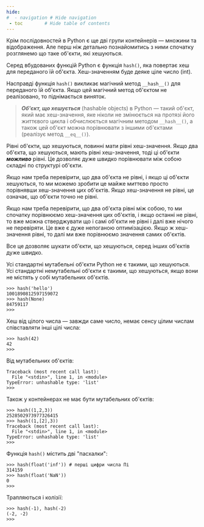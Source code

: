 ```yaml
---
hide:
#  - navigation # Hide navigation
 - toc        # Hide table of contents
---
```


Крім послідовностей в Python є ще дві групи контейнерів — множини та відображення. 
Але перш ніж детально познайомитись з ними спочатку розглянемо що таке об'єкти, які хешуються.

Серед вбудованих функцій Python є функція `hash()`, яка повертає хеш для переданого їй об'єкта. Хеш-значенням буде деяке ціле число (int). 

Насправді функція `hash()` викликає магічний метод `__hash__()` для переданого їй об'єкта. Якщо цей магічний метод об'єктом не реалізовано, то піднімається виняток.

> ***Об'єкт, що хешується*** (hashable objects) в Python — такий об'єкт, який має хеш-значення, яке ніколи не змінюється на протязі його життєвого цикла і обчислюється магічним методом `__hash__()`, а також цей об'єкт можна порівнювати з іншими об'єктами (реалізує метод `__eq__()`).

Рівні об'єкти, що хешуються, повинні мати рівні хеш-значення. 
Якщо два об'єкта, що хешуються, мають рівні хеш-значення, тоді ці об'єкти ***можливо*** рівні. 
Це дозволяє дуже швидко порівнювати між собою складні по структурі об'єкти. 

Якщо нам треба перевірити, що два об'єкта не рівні, і якщо ці об'єкти хешуються, то ми можемо зробити це майже миттєво просто порівнявши хеш-значення цих об'єктів. Якщо хеш-значення не рівні, це означає, що об'єкти точно не рівні. 

Якщо нам треба перевірити, що два об'єкта рівні між собою, то ми спочатку порівнюємо хеш-значення цих об'єктів, і якщо останні не рівні, то вже можна стверджувати що і самі об'єкти не рівні і далі вже нічого не перевіряти. Це вже є дуже непоганою оптимізацією. Якщо ж хеш-значення рівні, то далі ми вже порівнюємо значення самих об'єктів.

Все це дозволяє шукати об'єкти, що хешуються, серед інших об'єктів дуже швидко. 

Усі стандартні мутабельні об'єкти Python не є такими, що хешуються. 
Усі стандартні немутабельні об'єкти є такими, що хешуються, якщо вони не містять у собі мутабельних об'єктів.

	>>> hash('hello')
	1001890812597159072
	>>> hash(None)
	84759117
	>>>

Хеш від цілого числа — завжди саме число, немає сенсу цілим числам співставляти інші цілі числа:

	>>> hash(42)
	42
	>>>

Від мутабельних об'єктів:

	Traceback (most recent call last):
	  File "<stdin>", line 1, in <module>
	TypeError: unhashable type: 'list'
	>>>
	
Також у контейнерах не має бути мутабельних об'єктів:

	>>> hash((1,2,3))
	2528502973977326415
	>>> hash((1,[2],3))
	Traceback (most recent call last):
	  File "<stdin>", line 1, in <module>
	TypeError: unhashable type: 'list'
	>>>
	
Функція `hash()` містить дві "пасхалки": 

	>>> hash(float('inf')) # перші цифри числа Пі
	314159
	>>> hash(float('NaN'))
	0
	>>>
	
Трапляються і колізії: 

	>>> hash(-1), hash(-2)
	(-2, -2)
	>>>
